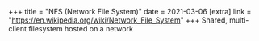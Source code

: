 +++
title = "NFS (Network File System)"
date = 2021-03-06
[extra]
link = "https://en.wikipedia.org/wiki/Network_File_System"
+++
Shared, multi-client filesystem hosted on a network

